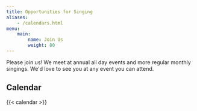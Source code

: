 ```yaml
---
title: Opportunities for Singing
aliases:
    - /calendars.html
menu:
    main:
        name: Join Us
        weight: 80
---
```

Please join us! We meet at annual all day events and more regular monthly singings. We'd love to see you at any event you can attend.

## Calendar
{{< calendar >}}
